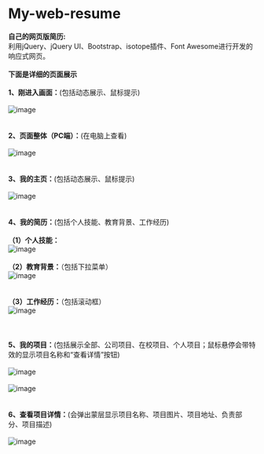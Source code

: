 # My-web-resume
<strong>自己的网页版简历:</strong></br>
利用jQuery、jQuery UI、Bootstrap、isotope插件、Font Awesome进行开发的响应式网页。<br/></br>
<strong>下面是详细的页面展示</strong></br></br>
		<strong>1、刚进入画面：</strong>(包括动态展示、鼠标提示)</br></br>
            ![image](https://github.com/xiaola66/My-web-resume/blob/master/img/first.png)</br></br></br>
        <strong>2、页面整体（PC端）：</strong>(在电脑上查看)</br></br>
            ![image](https://github.com/xiaola66/My-web-resume/blob/master/img/main.png)</br></br></br>
        <strong>3、我的主页：</strong>(包括动态展示、鼠标提示)</br></br>
            ![image](https://github.com/xiaola66/My-web-resume/blob/master/img/index.png)</br></br></br>
        <strong>4、我的简历：</strong>(包括个人技能、教育背景、工作经历)</br></br>
            <strong>（1）个人技能：</strong></br>
            ![image](https://github.com/xiaola66/My-web-resume/blob/master/img/skill.png)</br></br> 
             <strong>（2）教育背景：</strong>（包括下拉菜单）</br>
            ![image](https://github.com/xiaola66/My-web-resume/blob/master/img/education.png)</br></br>  
             <strong>（3）工作经历：</strong>（包括滚动框）</br>
            ![image](https://github.com/xiaola66/My-web-resume/blob/master/img/experience.png)</br></br></br>   
        <strong>5、我的项目：</strong>(包括展示全部、公司项目、在校项目、个人项目；鼠标悬停会带特效的显示项目名称和“查看详情”按钮)</br></br>
            ![image](https://github.com/xiaola66/My-web-resume/blob/master/img/project.png)</br></br>
             ![image](https://github.com/xiaola66/My-web-resume/blob/master/img/project-table.png)</br></br></br>
        <strong>6、查看项目详情：</strong>(会弹出蒙层显示项目名称、项目图片、项目地址、负责部分、项目描述)</br></br>
            ![image](https://github.com/xiaola66/My-web-resume/blob/master/img/project-detail.png)</br></br></br>               
		

